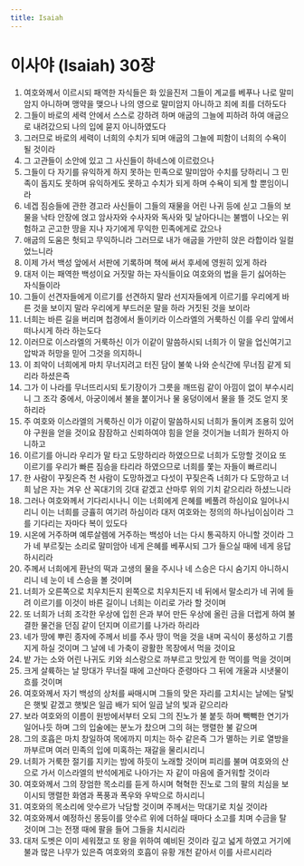 ```yaml
---
title: Isaiah
---
```


# 이사야 (Isaiah) 30장
1. 여호와께서 이르시되 패역한 자식들은 화 있을진저 그들이 계교를 베푸나 나로 말미암지 아니하며 맹약을 맺으나 나의 영으로 말미암지 아니하고 죄에 죄를 더하도다
1. 그들이 바로의 세력 안에서 스스로 강하려 하며 애굽의 그늘에 피하려 하여 애굽으로 내려갔으되 나의 입에 묻지 아니하였도다
1. 그러므로 바로의 세력이 너희의 수치가 되며 애굽의 그늘에 피함이 너희의 수욕이 될 것이라
1. 그 고관들이 소안에 있고 그 사신들이 하네스에 이르렀으나
1. 그들이 다 자기를 유익하게 하지 못하는 민족으로 말미암아 수치를 당하리니 그 민족이 돕지도 못하며 유익하게도 못하고 수치가 되게 하며 수욕이 되게 할 뿐임이니라
1. 네겝 짐승들에 관한 경고라 사신들이 그들의 재물을 어린 나귀 등에 싣고 그들의 보물을 낙타 안장에 얹고 암사자와 수사자와 독사와 및 날아다니는 불뱀이 나오는 위험하고 곤고한 땅을 지나 자기에게 무익한 민족에게로 갔으나
1. 애굽의 도움은 헛되고 무익하니라 그러므로 내가 애굽을 가만히 앉은 라합이라 일컬었느니라
1. 이제 가서 백성 앞에서 서판에 기록하며 책에 써서 후세에 영원히 있게 하라
1. 대저 이는 패역한 백성이요 거짓말 하는 자식들이요 여호와의 법을 듣기 싫어하는 자식들이라
1. 그들이 선견자들에게 이르기를 선견하지 말라 선지자들에게 이르기를 우리에게 바른 것을 보이지 말라 우리에게 부드러운 말을 하라 거짓된 것을 보이라
1. 너희는 바른 길을 버리며 첩경에서 돌이키라 이스라엘의 거룩하신 이를 우리 앞에서 떠나시게 하라 하는도다
1. 이러므로 이스라엘의 거룩하신 이가 이같이 말씀하시되 너희가 이 말을 업신여기고 압박과 허망을 믿어 그것을 의지하니
1. 이 죄악이 너희에게 마치 무너지려고 터진 담이 불쑥 나와 순식간에 무너짐 같게 되리라 하셨은즉
1. 그가 이 나라를 무너뜨리시되 토기장이가 그릇을 깨뜨림 같이 아낌이 없이 부수시리니 그 조각 중에서, 아궁이에서 불을 붙이거나 물 웅덩이에서 물을 뜰 것도 얻지 못하리라
1. 주 여호와 이스라엘의 거룩하신 이가 이같이 말씀하시되 너희가 돌이켜 조용히 있어야 구원을 얻을 것이요 잠잠하고 신뢰하여야 힘을 얻을 것이거늘 너희가 원하지 아니하고
1. 이르기를 아니라 우리가 말 타고 도망하리라 하였으므로 너희가 도망할 것이요 또 이르기를 우리가 빠른 짐승을 타리라 하였으므로 너희를 쫓는 자들이 빠르리니
1. 한 사람이 꾸짖은즉 천 사람이 도망하겠고 다섯이 꾸짖은즉 너희가 다 도망하고 너희 남은 자는 겨우 산 꼭대기의 깃대 같겠고 산마루 위의 기치 같으리라 하셨느니라
1. 그러나 여호와께서 기다리시나니 이는 너희에게 은혜를 베풀려 하심이요 일어나시리니 이는 너희를 긍휼히 여기려 하심이라 대저 여호와는 정의의 하나님이심이라 그를 기다리는 자마다 복이 있도다
1. 시온에 거주하며 예루살렘에 거주하는 백성아 너는 다시 통곡하지 아니할 것이라 그가 네 부르짖는 소리로 말미암아 네게 은혜를 베푸시되 그가 들으실 때에 네게 응답하시리라
1. 주께서 너희에게 환난의 떡과 고생의 물을 주시나 네 스승은 다시 숨기지 아니하시리니 네 눈이 네 스승을 볼 것이며
1. 너희가 오른쪽으로 치우치든지 왼쪽으로 치우치든지 네 뒤에서 말소리가 네 귀에 들려 이르기를 이것이 바른 길이니 너희는 이리로 가라 할 것이며
1. 또 너희가 너희 조각한 우상에 입힌 은과 부어 만든 우상에 올린 금을 더럽게 하여 불결한 물건을 던짐 같이 던지며 이르기를 나가라 하리라
1. 네가 땅에 뿌린 종자에 주께서 비를 주사 땅이 먹을 것을 내며 곡식이 풍성하고 기름지게 하실 것이며 그 날에 네 가축이 광활한 목장에서 먹을 것이요
1. 밭 가는 소와 어린 나귀도 키와 쇠스랑으로 까부르고 맛있게 한 먹이를 먹을 것이며
1. 크게 살륙하는 날 망대가 무너질 때에 고산마다 준령마다 그 뒤에 개울과 시냇물이 흐를 것이며
1. 여호와께서 자기 백성의 상처를 싸매시며 그들의 맞은 자리를 고치시는 날에는 달빛은 햇빛 같겠고 햇빛은 일곱 배가 되어 일곱 날의 빛과 같으리라
1. 보라 여호와의 이름이 원방에서부터 오되 그의 진노가 불 붙듯 하며 빽빽한 연기가 일어나듯 하며 그의 입술에는 분노가 찼으며 그의 혀는 맹렬한 불 같으며
1. 그의 호흡은 마치 창일하여 목에까지 미치는 하수 같은즉 그가 멸하는 키로 열방을 까부르며 여러 민족의 입에 미혹하는 재갈을 물리시리니
1. 너희가 거룩한 절기를 지키는 밤에 하듯이 노래할 것이며 피리를 불며 여호와의 산으로 가서 이스라엘의 반석에게로 나아가는 자 같이 마음에 즐거워할 것이라
1. 여호와께서 그의 장엄한 목소리를 듣게 하시며 혁혁한 진노로 그의 팔의 치심을 보이시되 맹렬한 화염과 폭풍과 폭우와 우박으로 하시리니
1. 여호와의 목소리에 앗수르가 낙담할 것이며 주께서는 막대기로 치실 것이라
1. 여호와께서 예정하신 몽둥이를 앗수르 위에 더하실 때마다 소고를 치며 수금을 탈 것이며 그는 전쟁 때에 팔을 들어 그들을 치시리라
1. 대저 도벳은 이미 세워졌고 또 왕을 위하여 예비된 것이라 깊고 넓게 하였고 거기에 불과 많은 나무가 있은즉 여호와의 호흡이 유황 개천 같아서 이를 사르시리라